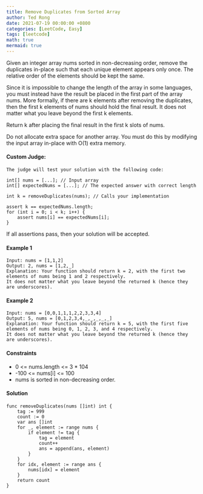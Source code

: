 ```yaml
---
title: Remove Duplicates from Sorted Array
author: Ted Rong
date: 2021-07-19 00:00:00 +0800
categories: [LeetCode, Easy]
tags: [leetcode]
math: true
mermaid: true
---
```


Given an integer array nums sorted in non-decreasing order, remove the duplicates in-place such that each unique element appears only once. The relative order of the elements should be kept the same.

Since it is impossible to change the length of the array in some languages, you must instead have the result be placed in the first part of the array nums. More formally, if there are k elements after removing the duplicates, then the first k elements of nums should hold the final result. It does not matter what you leave beyond the first k elements.

Return k after placing the final result in the first k slots of nums.

Do not allocate extra space for another array. You must do this by modifying the input array in-place with O(1) extra memory.

#### Custom Judge:
```
The judge will test your solution with the following code:

int[] nums = [...]; // Input array
int[] expectedNums = [...]; // The expected answer with correct length

int k = removeDuplicates(nums); // Calls your implementation

assert k == expectedNums.length;
for (int i = 0; i < k; i++) {
    assert nums[i] == expectedNums[i];
}
```
If all assertions pass, then your solution will be accepted.

#### Example 1
```
Input: nums = [1,1,2]
Output: 2, nums = [1,2,_]
Explanation: Your function should return k = 2, with the first two elements of nums being 1 and 2 respectively.
It does not matter what you leave beyond the returned k (hence they are underscores).
```
#### Example 2
```
Input: nums = [0,0,1,1,1,2,2,3,3,4]
Output: 5, nums = [0,1,2,3,4,_,_,_,_,_]
Explanation: Your function should return k = 5, with the first five elements of nums being 0, 1, 2, 3, and 4 respectively.
It does not matter what you leave beyond the returned k (hence they are underscores).
```

#### Constraints
- 0 <= nums.length <= 3 * 104
- -100 <= nums[i] <= 100
- nums is sorted in non-decreasing order.

#### Solution
```golang
func removeDuplicates(nums []int) int {
    tag := 999
	count := 0
	var ans []int
	for _, element := range nums {
		if element != tag {
			tag = element
			count++
			ans = append(ans, element)
		}
	}
    for idx, element := range ans {
        nums[idx] = element
    }
	return count
}
```